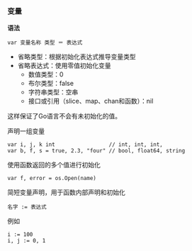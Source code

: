 ### 变量

**语法**
```
var 变量名称 类型 ＝ 表达式
```

- 省略类型：根据初始化表达式推导变量类型
- 省略表达式：使用零值初始化变量
    - 数值类型：0
    - 布尔类型：false
    - 字符串类型：空串
    - 接口或引用（slice、map、chan和函数）：nil

这样保证了Go语言不会有未初始化的值。

声明一组变量
```
var i, j, k int                 // int, int, int,
var b, f, s = true, 2.3, "four" // bool, float64, string
```

使用函数返回的多个值进行初始化
```
var f, error = os.Open(name)
```

简短变量声明，用于函数内部声明和初始化
```
名字 := 表达式
```
例如
```
i := 100
i, j := 0, 1
